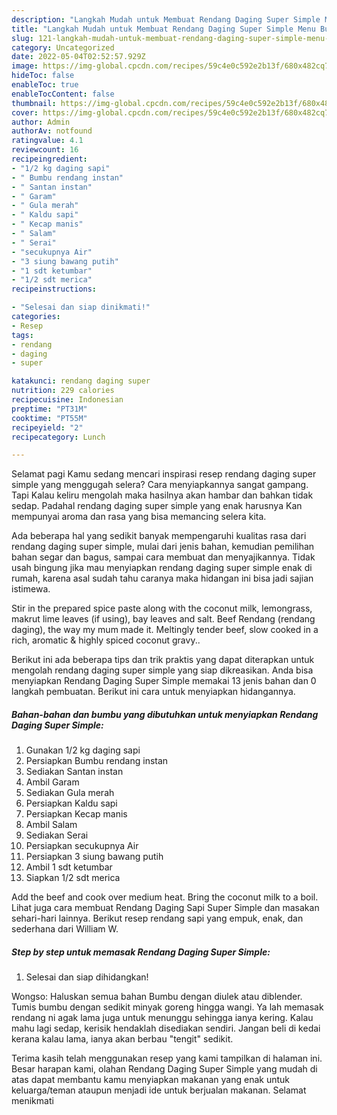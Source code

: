```yaml
---
description: "Langkah Mudah untuk Membuat Rendang Daging Super Simple Menu Buat lebaran"
title: "Langkah Mudah untuk Membuat Rendang Daging Super Simple Menu Buat lebaran"
slug: 121-langkah-mudah-untuk-membuat-rendang-daging-super-simple-menu-buat-lebaran
category: Uncategorized
date: 2022-05-04T02:52:57.929Z
image: https://img-global.cpcdn.com/recipes/59c4e0c592e2b13f/680x482cq70/rendang-daging-super-simple-foto-resep-utama.jpg
hideToc: false
enableToc: true
enableTocContent: false
thumbnail: https://img-global.cpcdn.com/recipes/59c4e0c592e2b13f/680x482cq70/rendang-daging-super-simple-foto-resep-utama.jpg
cover: https://img-global.cpcdn.com/recipes/59c4e0c592e2b13f/680x482cq70/rendang-daging-super-simple-foto-resep-utama.jpg
author: Admin
authorAv: notfound
ratingvalue: 4.1
reviewcount: 16
recipeingredient:
- "1/2 kg daging sapi"
- " Bumbu rendang instan"
- " Santan instan"
- " Garam"
- " Gula merah"
- " Kaldu sapi"
- " Kecap manis"
- " Salam"
- " Serai"
- "secukupnya Air"
- "3 siung bawang putih"
- "1 sdt ketumbar"
- "1/2 sdt merica"
recipeinstructions:

- "Selesai dan siap dinikmati!"
categories:
- Resep
tags:
- rendang
- daging
- super

katakunci: rendang daging super 
nutrition: 229 calories
recipecuisine: Indonesian
preptime: "PT31M"
cooktime: "PT55M"
recipeyield: "2"
recipecategory: Lunch

---
```



Selamat pagi Kamu sedang mencari inspirasi resep rendang daging super simple yang menggugah selera? Cara menyiapkannya sangat gampang. Tapi Kalau keliru mengolah maka hasilnya akan hambar dan bahkan tidak sedap. Padahal rendang daging super simple yang enak harusnya Kan mempunyai aroma dan rasa yang bisa memancing selera kita.


Ada beberapa hal yang sedikit banyak mempengaruhi kualitas rasa dari rendang daging super simple, mulai dari jenis bahan, kemudian pemilihan bahan segar dan bagus, sampai cara membuat dan menyajikannya. Tidak usah bingung jika mau menyiapkan rendang daging super simple enak di rumah, karena asal sudah tahu caranya maka hidangan ini bisa jadi sajian istimewa.

Stir in the prepared spice paste along with the coconut milk, lemongrass, makrut lime leaves (if using), bay leaves and salt. Beef Rendang (rendang daging), the way my mum made it. Meltingly tender beef, slow cooked in a rich, aromatic &amp; highly spiced coconut gravy..


Berikut ini ada beberapa tips dan trik praktis yang dapat diterapkan untuk mengolah rendang daging super simple yang siap dikreasikan. Anda bisa menyiapkan Rendang Daging Super Simple memakai 13 jenis bahan dan 0 langkah pembuatan. Berikut ini cara untuk menyiapkan hidangannya.

<!--inarticleads1-->

##### Bahan-bahan dan bumbu yang dibutuhkan untuk menyiapkan Rendang Daging Super Simple:

1. Gunakan 1/2 kg daging sapi
1. Persiapkan  Bumbu rendang instan
1. Sediakan  Santan instan
1. Ambil  Garam
1. Sediakan  Gula merah
1. Persiapkan  Kaldu sapi
1. Persiapkan  Kecap manis
1. Ambil  Salam
1. Sediakan  Serai
1. Persiapkan secukupnya Air
1. Persiapkan 3 siung bawang putih
1. Ambil 1 sdt ketumbar
1. Siapkan 1/2 sdt merica


Add the beef and cook over medium heat. Bring the coconut milk to a boil. Lihat juga cara membuat Rendang Daging Sapi Super Simple dan masakan sehari-hari lainnya. Berikut resep rendang sapi yang empuk, enak, dan sederhana dari William W. 

<!--inarticleads2-->

##### Step by step untuk memasak Rendang Daging Super Simple:


1. Selesai dan siap dihidangkan!

Wongso: Haluskan semua bahan Bumbu dengan diulek atau diblender. Tumis bumbu dengan sedikit minyak goreng hingga wangi. Ya lah memasak rendang ni agak lama juga untuk menunggu sehingga ianya kering. Kalau mahu lagi sedap, kerisik hendaklah disediakan sendiri. Jangan beli di kedai kerana kalau lama, ianya akan berbau &#34;tengit&#34; sedikit. 

Terima kasih telah menggunakan resep yang kami tampilkan di halaman ini. Besar harapan kami, olahan Rendang Daging Super Simple yang mudah di atas dapat membantu kamu menyiapkan makanan yang enak untuk keluarga/teman ataupun menjadi ide untuk berjualan makanan. Selamat menikmati

